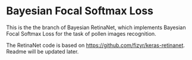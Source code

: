 # Bayesian Focal Softmax Loss

This is the the branch of Bayesian RetinaNet, which implements Bayesian Focal Softmax Loss for the task of pollen images recognition.

The RetinaNet code is based on https://github.com/fizyr/keras-retinanet. Readme will be updated later.
